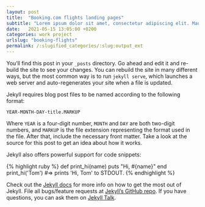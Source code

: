 ```yaml
---
layout: post
title:  "Booking.com flights landing pages"
subtitle: "Lorem ipsum dolor sit amet, consectetur adipiscing elit. Mauris eu porttitor velit. Donec iaculis ac nisl non sollicitudin. Maecenas rutrum interdum pretium. Vivamus sagittis nisi id ante faucibus, ut volutpat sapien pellentesque. Mauris sit amet sollicitudin massa. Suspendisse gravida sollicitudin justo, sit amet porttitor ante lobortis et. Pellentesque facilisis purus non lacus interdum, quis maximus nisi pellentesque. Vestibulum sit amet arcu cursus, tempus leo vitae, congue lectus."
date:   2021-05-15 13:05:00 +0200
categories: work project
urlslug: "booking-flights"
permalink: /:slugified_categories/:slug:output_ext
---
```

You’ll find this post in your `_posts` directory. Go ahead and edit it and re-build the site to see your changes. You can rebuild the site in many different ways, but the most common way is to run `jekyll serve`, which launches a web server and auto-regenerates your site when a file is updated. 

Jekyll requires blog post files to be named according to the following format:

`YEAR-MONTH-DAY-title.MARKUP`

Where `YEAR` is a four-digit number, `MONTH` and `DAY` are both two-digit numbers, and `MARKUP` is the file extension representing the format used in the file. After that, include the necessary front matter. Take a look at the source for this post to get an idea about how it works.

Jekyll also offers powerful support for code snippets:

{% highlight ruby %}
def print_hi(name)
  puts "Hi, #{name}"
end
print_hi('Tom')
#=> prints 'Hi, Tom' to STDOUT.
{% endhighlight %}

Check out the [Jekyll docs][jekyll-docs] for more info on how to get the most out of Jekyll. File all bugs/feature requests at [Jekyll’s GitHub repo][jekyll-gh]. If you have questions, you can ask them on [Jekyll Talk][jekyll-talk].

[jekyll-docs]: https://jekyllrb.com/docs/home
[jekyll-gh]:   https://github.com/jekyll/jekyll
[jekyll-talk]: https://talk.jekyllrb.com/
